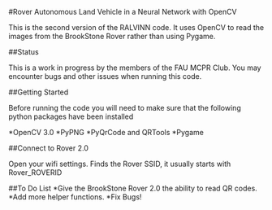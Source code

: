 #Rover Autonomous Land Vehicle in a Neural Network with OpenCV

This is the second version of the RALVINN code. It uses OpenCV to read the images from
the BrookStone Rover rather than using Pygame. 

##Status

This is a work in progress by the members of the FAU MCPR Club. You may encounter bugs and
other issues when running this code. 

##Getting Started

Before running the code you will need to make sure that the following python packages have been installed

*OpenCV 3.0
*PyPNG
*PyQrCode and QRTools
*Pygame

##Connect to Rover 2.0

Open your wifi settings. Finds the Rover SSID, it usually starts with Rover_ROVERID

##To Do List
*Give the BrookStone Rover 2.0 the ability to read QR codes.
*Add more helper functions.
*Fix Bugs!

